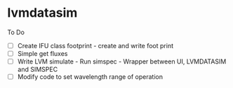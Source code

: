 # lvmdatasim
To Do
- [ ] Create IFU class footprint - create and write foot print
- [ ] Simple get fluxes
- [ ] Write LVM simulate - Run simspec - Wrapper between UI, LVMDATASIM and SIMSPEC
- [ ] Modify code to set wavelength range of operation
